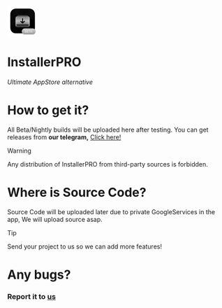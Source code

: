 <p>
    <img src="https://github.com/SalupovTeam/InstallerPRO/blob/main/1024.png?raw=true" alt="Logo" width="70" height="70"></img>
</p>


<h1>InstallerPRO</h1>
<h6>Ultimate AppStore alternative</h6>

# How to get it?
All Beta/Nightly builds will be uploaded here after testing. You can get releases from **our telegram,**
<a href="https://t.me/scarlet3install">Click here!</a>

> [!WARNING]
> Any distribution of InstallerPRO from third-party sources is forbidden.

# Where is Source Code?
Source Code will be uploaded later due to private GoogleServices in the app, We will upload source asap.
> [!TIP]
> Send your project to us so we can add more features!


# Any bugs?
<h3>Report it to <a href="https://t.me/rldtnfk">us</a></h3>
